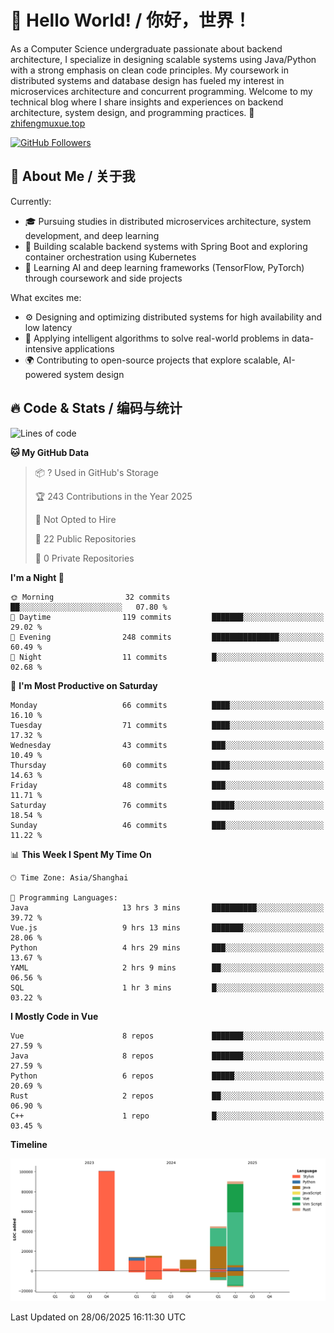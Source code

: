 # 👋 Hello World! / 你好，世界！

As a Computer Science undergraduate passionate about backend architecture, I specialize in designing scalable systems using Java/Python with a strong emphasis on clean code principles. My coursework in distributed systems and database design has fueled my interest in microservices architecture and concurrent programming. Welcome to my technical blog where I share insights and experiences on backend architecture, system design, and programming practices.
🔗 [zhifengmuxue.top](https://zhifengmuxue.top)

[![GitHub Followers](https://img.shields.io/github/followers/zhifengmuxue?logo=github&style=social)](https://github.com/zhifengmuxue)




## 🚀 About Me / 关于我
Currently:
- 🎓 Pursuing studies in distributed microservices architecture, system development, and deep learning
- 🔧 Building scalable backend systems with Spring Boot and exploring container orchestration using Kubernetes
- 🧠 Learning AI and deep learning frameworks (TensorFlow, PyTorch) through coursework and side projects

What excites me:
- ⚙️ Designing and optimizing distributed systems for high availability and low latency
- 🧩 Applying intelligent algorithms to solve real-world problems in data-intensive applications
- 🌍 Contributing to open-source projects that explore scalable, AI-powered system design



## 🔥 Code & Stats / 编码与统计

<!--START_SECTION:waka-->
![Lines of code](https://img.shields.io/badge/From%20Hello%20World%20I%27ve%20Written-279.2%20thousand%20lines%20of%20code-blue)

**🐱 My GitHub Data** 

> 📦 ? Used in GitHub's Storage 
 > 
> 🏆 243 Contributions in the Year 2025
 > 
> 🚫 Not Opted to Hire
 > 
> 📜 22 Public Repositories 
 > 
> 🔑 0 Private Repositories 
 > 
**I'm a Night 🦉** 

```text
🌞 Morning                32 commits          ██░░░░░░░░░░░░░░░░░░░░░░░   07.80 % 
🌆 Daytime                119 commits         ███████░░░░░░░░░░░░░░░░░░   29.02 % 
🌃 Evening                248 commits         ███████████████░░░░░░░░░░   60.49 % 
🌙 Night                  11 commits          █░░░░░░░░░░░░░░░░░░░░░░░░   02.68 % 
```
📅 **I'm Most Productive on Saturday** 

```text
Monday                   66 commits          ████░░░░░░░░░░░░░░░░░░░░░   16.10 % 
Tuesday                  71 commits          ████░░░░░░░░░░░░░░░░░░░░░   17.32 % 
Wednesday                43 commits          ███░░░░░░░░░░░░░░░░░░░░░░   10.49 % 
Thursday                 60 commits          ████░░░░░░░░░░░░░░░░░░░░░   14.63 % 
Friday                   48 commits          ███░░░░░░░░░░░░░░░░░░░░░░   11.71 % 
Saturday                 76 commits          █████░░░░░░░░░░░░░░░░░░░░   18.54 % 
Sunday                   46 commits          ███░░░░░░░░░░░░░░░░░░░░░░   11.22 % 
```


📊 **This Week I Spent My Time On** 

```text
🕑︎ Time Zone: Asia/Shanghai

💬 Programming Languages: 
Java                     13 hrs 3 mins       ██████████░░░░░░░░░░░░░░░   39.72 % 
Vue.js                   9 hrs 13 mins       ███████░░░░░░░░░░░░░░░░░░   28.06 % 
Python                   4 hrs 29 mins       ███░░░░░░░░░░░░░░░░░░░░░░   13.67 % 
YAML                     2 hrs 9 mins        ██░░░░░░░░░░░░░░░░░░░░░░░   06.56 % 
SQL                      1 hr 3 mins         █░░░░░░░░░░░░░░░░░░░░░░░░   03.22 % 
```

**I Mostly Code in Vue** 

```text
Vue                      8 repos             ███████░░░░░░░░░░░░░░░░░░   27.59 % 
Java                     8 repos             ███████░░░░░░░░░░░░░░░░░░   27.59 % 
Python                   6 repos             █████░░░░░░░░░░░░░░░░░░░░   20.69 % 
Rust                     2 repos             ██░░░░░░░░░░░░░░░░░░░░░░░   06.90 % 
C++                      1 repo              █░░░░░░░░░░░░░░░░░░░░░░░░   03.45 % 
```



**Timeline**

![Lines of Code chart](https://raw.githubusercontent.com/zhifengmuxue/zhifengmuxue/main/assets/bar_graph.png)


 Last Updated on 28/06/2025 16:11:30 UTC
<!--END_SECTION:waka-->



